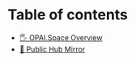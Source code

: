 # Table of contents

* [🖐️ OPAI.Space Overview](README.md)
* [🐳 Public Hub Mirror](public-hub-mirror.md)
